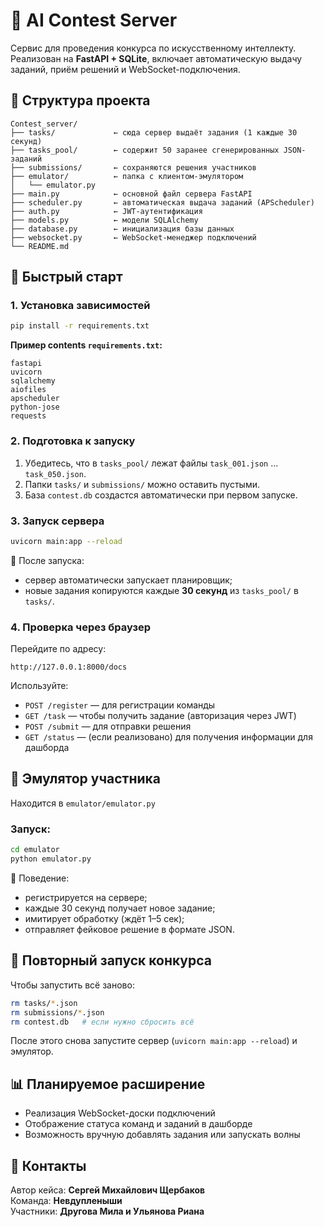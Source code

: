
# 🧠 AI Contest Server

Сервис для проведения конкурса по искусственному интеллекту.  
Реализован на **FastAPI + SQLite**, включает автоматическую выдачу заданий, приём решений и WebSocket-подключения.

## 📁 Структура проекта

```
Contest_server/
├── tasks/             ← сюда сервер выдаёт задания (1 каждые 30 секунд)
├── tasks_pool/        ← содержит 50 заранее сгенерированных JSON-заданий
├── submissions/       ← сохраняются решения участников
├── emulator/          ← папка с клиентом-эмулятором
│   └── emulator.py
├── main.py            ← основной файл сервера FastAPI
├── scheduler.py       ← автоматическая выдача заданий (APScheduler)
├── auth.py            ← JWT-аутентификация
├── models.py          ← модели SQLAlchemy
├── database.py        ← инициализация базы данных
├── websocket.py       ← WebSocket-менеджер подключений
└── README.md
```

## 🚀 Быстрый старт

### 1. Установка зависимостей

```bash
pip install -r requirements.txt
```

**Пример contents `requirements.txt`:**
```
fastapi
uvicorn
sqlalchemy
aiofiles
apscheduler
python-jose
requests
```

### 2. Подготовка к запуску

1. Убедитесь, что в `tasks_pool/` лежат файлы `task_001.json` ... `task_050.json`.
2. Папки `tasks/` и `submissions/` можно оставить пустыми.
3. База `contest.db` создастся автоматически при первом запуске.

### 3. Запуск сервера

```bash
uvicorn main:app --reload
```

📌 После запуска:
- сервер автоматически запускает планировщик;
- новые задания копируются каждые **30 секунд** из `tasks_pool/` в `tasks/`.

### 4. Проверка через браузер

Перейдите по адресу:

```
http://127.0.0.1:8000/docs
```

Используйте:
- `POST /register` — для регистрации команды
- `GET /task` — чтобы получить задание (авторизация через JWT)
- `POST /submit` — для отправки решения
- `GET /status` — (если реализовано) для получения информации для дашборда

## 🤖 Эмулятор участника

Находится в `emulator/emulator.py`

### Запуск:

```bash
cd emulator
python emulator.py
```

📌 Поведение:
- регистрируется на сервере;
- каждые 30 секунд получает новое задание;
- имитирует обработку (ждёт 1–5 сек);
- отправляет фейковое решение в формате JSON.

## 🔁 Повторный запуск конкурса

Чтобы запустить всё заново:

```bash
rm tasks/*.json
rm submissions/*.json
rm contest.db   # если нужно сбросить всё
```

После этого снова запустите сервер (`uvicorn main:app --reload`) и эмулятор.

## 📊 Планируемое расширение

- Реализация WebSocket-доски подключений
- Отображение статуса команд и заданий в дашборде
- Возможность вручную добавлять задания или запускать волны

## 📩 Контакты

Автор кейса: **Сергей Михайлович Щербаков**  
Команда: **Невдупленыши**  
Участники: **Другова Мила и Ульянова Риана**
